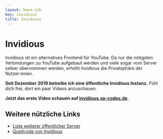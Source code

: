 ```yaml
---
layout: base.njk
key: invidious
title: Invidious
---
```

# <i class="si si-youtube"></i> Invidious

Invidious ist ein alternatives Frontend für YouTube. 
Da nur die nötigsten Verbindungen zu YouTube aufgebaut werden und viele sogar vom Server selber übernommen werden, erhöht Invidious die Privatsphäre der Nutzer:innen.

__Seit Dezember 2019 betreibe ich eine öffentliche Invidious Instanz.__ Fühl dich frei, dort ein paar Videos anzuschauen.

__Jetzt das erste Video schauen auf [invidious.sp-codes.de](https://invidious.sp-codes.de).__

## Weitere nützliche Links

* [Liste weiterer öffentlicher Server](https://github.com/omarroth/invidious/wiki/Invidious-Instances)
* [Quellcode von Invidious](https://github.com/omarroth/invidious)

